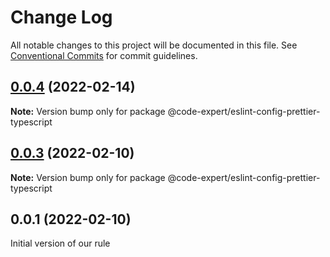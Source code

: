 # Change Log

All notable changes to this project will be documented in this file.
See [Conventional Commits](https://conventionalcommits.org) for commit guidelines.

## [0.0.4](https://github.com/CodeExpertETH/configs/compare/@code-expert/eslint-config-prettier-typescript@0.0.3...@code-expert/eslint-config-prettier-typescript@0.0.4) (2022-02-14)

**Note:** Version bump only for package @code-expert/eslint-config-prettier-typescript





## [0.0.3](https://github.com/CodeExpertETH/configs/compare/@code-expert/eslint-config-prettier-typescript@0.0.2...@code-expert/eslint-config-prettier-typescript@0.0.3) (2022-02-10)

**Note:** Version bump only for package @code-expert/eslint-config-prettier-typescript






## 0.0.1 (2022-02-10)

Initial version of our rule
